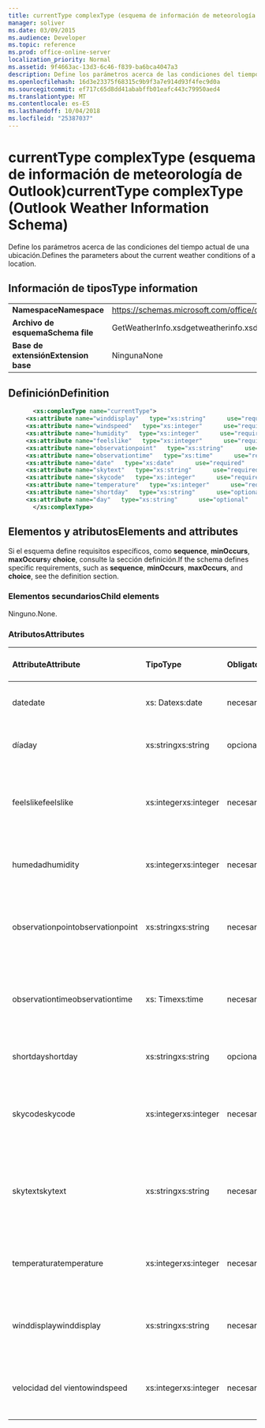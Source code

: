 ```yaml
---
title: currentType complexType (esquema de información de meteorología de Outlook)
manager: soliver
ms.date: 03/09/2015
ms.audience: Developer
ms.topic: reference
ms.prod: office-online-server
localization_priority: Normal
ms.assetid: 9f4663ac-13d3-6c46-f839-ba6bca4047a3
description: Define los parámetros acerca de las condiciones del tiempo actual de una ubicación.
ms.openlocfilehash: 16d3e23375f68315c9b9f3a7e914d93f4fec9d0a
ms.sourcegitcommit: ef717c65d8dd41ababffb01eafc443c79950aed4
ms.translationtype: MT
ms.contentlocale: es-ES
ms.lasthandoff: 10/04/2018
ms.locfileid: "25387037"
---
```

# <a name="currenttype-complextype-outlook-weather-information-schema"></a><span data-ttu-id="a2898-103">currentType complexType (esquema de información de meteorología de Outlook)</span><span class="sxs-lookup"><span data-stu-id="a2898-103">currentType complexType (Outlook Weather Information Schema)</span></span>

<span data-ttu-id="a2898-104">Define los parámetros acerca de las condiciones del tiempo actual de una ubicación.</span><span class="sxs-lookup"><span data-stu-id="a2898-104">Defines the parameters about the current weather conditions of a location.</span></span>
  
## <a name="type-information"></a><span data-ttu-id="a2898-105">Información de tipos</span><span class="sxs-lookup"><span data-stu-id="a2898-105">Type information</span></span>

|||
|:-----|:-----|
|<span data-ttu-id="a2898-106">**Namespace**</span><span class="sxs-lookup"><span data-stu-id="a2898-106">**Namespace**</span></span> <br/> |https://schemas.microsoft.com/office/outlook/15/getweatherinfo.xsd  <br/> |
|<span data-ttu-id="a2898-107">**Archivo de esquema**</span><span class="sxs-lookup"><span data-stu-id="a2898-107">**Schema file**</span></span> <br/> |<span data-ttu-id="a2898-108">GetWeatherInfo.xsd</span><span class="sxs-lookup"><span data-stu-id="a2898-108">getweatherinfo.xsd</span></span>  <br/> |
|<span data-ttu-id="a2898-109">**Base de extensión**</span><span class="sxs-lookup"><span data-stu-id="a2898-109">**Extension base**</span></span> <br/> |<span data-ttu-id="a2898-110">Ninguna</span><span class="sxs-lookup"><span data-stu-id="a2898-110">None</span></span>  <br/> |
   
## <a name="definition"></a><span data-ttu-id="a2898-111">Definición</span><span class="sxs-lookup"><span data-stu-id="a2898-111">Definition</span></span>

```XML
       <xs:complexType name="currentType">
     <xs:attribute name="winddisplay"   type="xs:string"      use="required"     />
     <xs:attribute name="windspeed"   type="xs:integer"      use="required"     />
     <xs:attribute name="humidity"   type="xs:integer"      use="required"     />
     <xs:attribute name="feelslike"   type="xs:integer"      use="required"     />
     <xs:attribute name="observationpoint"   type="xs:string"      use="required"     />
     <xs:attribute name="observationtime"   type="xs:time"      use="required"     />
     <xs:attribute name="date"   type="xs:date"      use="required"     />
     <xs:attribute name="skytext"   type="xs:string"      use="required"     />
     <xs:attribute name="skycode"   type="xs:integer"      use="required"     />
     <xs:attribute name="temperature"   type="xs:integer"      use="required"     />
     <xs:attribute name="shortday"   type="xs:string"      use="optional"     />
     <xs:attribute name="day"   type="xs:string"      use="optional"     />
       </xs:complexType>

```

## <a name="elements-and-attributes"></a><span data-ttu-id="a2898-112">Elementos y atributos</span><span class="sxs-lookup"><span data-stu-id="a2898-112">Elements and attributes</span></span>

<span data-ttu-id="a2898-113">Si el esquema define requisitos específicos, como **sequence**, **minOccurs**, **maxOccurs**y **choice**, consulte la sección definición.</span><span class="sxs-lookup"><span data-stu-id="a2898-113">If the schema defines specific requirements, such as **sequence**, **minOccurs**, **maxOccurs**, and **choice**, see the definition section.</span></span> 
  
### <a name="child-elements"></a><span data-ttu-id="a2898-114">Elementos secundarios</span><span class="sxs-lookup"><span data-stu-id="a2898-114">Child elements</span></span>

<span data-ttu-id="a2898-115">Ninguno.</span><span class="sxs-lookup"><span data-stu-id="a2898-115">None.</span></span>
  
### <a name="attributes"></a><span data-ttu-id="a2898-116">Atributos</span><span class="sxs-lookup"><span data-stu-id="a2898-116">Attributes</span></span>

|<span data-ttu-id="a2898-117">**Attribute**</span><span class="sxs-lookup"><span data-stu-id="a2898-117">**Attribute**</span></span>|<span data-ttu-id="a2898-118">**Tipo**</span><span class="sxs-lookup"><span data-stu-id="a2898-118">**Type**</span></span>|<span data-ttu-id="a2898-119">**Obligatorio**</span><span class="sxs-lookup"><span data-stu-id="a2898-119">**Required**</span></span>|<span data-ttu-id="a2898-120">**Descripción**</span><span class="sxs-lookup"><span data-stu-id="a2898-120">**Description**</span></span>|<span data-ttu-id="a2898-121">**Valores posibles**</span><span class="sxs-lookup"><span data-stu-id="a2898-121">**Possible values**</span></span>|
|:-----|:-----|:-----|:-----|:-----|
|<span data-ttu-id="a2898-122">date</span><span class="sxs-lookup"><span data-stu-id="a2898-122">date</span></span>  <br/> |<span data-ttu-id="a2898-123">xs: Date</span><span class="sxs-lookup"><span data-stu-id="a2898-123">xs:date</span></span>  <br/> |<span data-ttu-id="a2898-124">necesario</span><span class="sxs-lookup"><span data-stu-id="a2898-124">required</span></span>  <br/> |<span data-ttu-id="a2898-125">Especifica la fecha de hoy.</span><span class="sxs-lookup"><span data-stu-id="a2898-125">Specifies today's date.</span></span>  <br/> |<span data-ttu-id="a2898-126">Un valor de tipo de xs: Date</span><span class="sxs-lookup"><span data-stu-id="a2898-126">A value of the type xs:date</span></span>  <br/> |
|<span data-ttu-id="a2898-127">día</span><span class="sxs-lookup"><span data-stu-id="a2898-127">day</span></span>  <br/> |<span data-ttu-id="a2898-128">xs:string</span><span class="sxs-lookup"><span data-stu-id="a2898-128">xs:string</span></span>  <br/> |<span data-ttu-id="a2898-129">opcional</span><span class="sxs-lookup"><span data-stu-id="a2898-129">optional</span></span>  <br/> |<span data-ttu-id="a2898-130">Especifica un día para la previsión.</span><span class="sxs-lookup"><span data-stu-id="a2898-130">Specifies a day for the forecast.</span></span>  <br/> |<span data-ttu-id="a2898-131">Un valor del tipo xs: String</span><span class="sxs-lookup"><span data-stu-id="a2898-131">A value of the type xs:string</span></span>  <br/> |
|<span data-ttu-id="a2898-132">feelslike</span><span class="sxs-lookup"><span data-stu-id="a2898-132">feelslike</span></span>  <br/> |<span data-ttu-id="a2898-133">xs:integer</span><span class="sxs-lookup"><span data-stu-id="a2898-133">xs:integer</span></span>  <br/> |<span data-ttu-id="a2898-134">necesario</span><span class="sxs-lookup"><span data-stu-id="a2898-134">required</span></span>  <br/> |<span data-ttu-id="a2898-135">Especifica la temperatura de cómo se siente la meteorología actual como.</span><span class="sxs-lookup"><span data-stu-id="a2898-135">Specifies the temperature of how the current weather feels like.</span></span>  <br/> |<span data-ttu-id="a2898-136">Un valor del tipo xs: Integer</span><span class="sxs-lookup"><span data-stu-id="a2898-136">A value of the type xs:integer</span></span>  <br/> |
|<span data-ttu-id="a2898-137">humedad</span><span class="sxs-lookup"><span data-stu-id="a2898-137">humidity</span></span>  <br/> |<span data-ttu-id="a2898-138">xs:integer</span><span class="sxs-lookup"><span data-stu-id="a2898-138">xs:integer</span></span>  <br/> |<span data-ttu-id="a2898-139">necesario</span><span class="sxs-lookup"><span data-stu-id="a2898-139">required</span></span>  <br/> |<span data-ttu-id="a2898-140">Especifica el valor numérico humedad actual.</span><span class="sxs-lookup"><span data-stu-id="a2898-140">Specifies the current numerical humidity value.</span></span>  <br/> |<span data-ttu-id="a2898-141">Un valor del tipo xs: Integer</span><span class="sxs-lookup"><span data-stu-id="a2898-141">A value of the type xs:integer</span></span>  <br/> |
|<span data-ttu-id="a2898-142">observationpoint</span><span class="sxs-lookup"><span data-stu-id="a2898-142">observationpoint</span></span>  <br/> |<span data-ttu-id="a2898-143">xs:string</span><span class="sxs-lookup"><span data-stu-id="a2898-143">xs:string</span></span>  <br/> |<span data-ttu-id="a2898-144">necesario</span><span class="sxs-lookup"><span data-stu-id="a2898-144">required</span></span>  <br/> |<span data-ttu-id="a2898-145">Especifica dónde se observa la información meteorológica actual desde.</span><span class="sxs-lookup"><span data-stu-id="a2898-145">Specifies where the current weather information is observed from.</span></span>  <br/> |<span data-ttu-id="a2898-146">Un valor del tipo xs: String</span><span class="sxs-lookup"><span data-stu-id="a2898-146">A value of the type xs:string</span></span>  <br/> |
|<span data-ttu-id="a2898-147">observationtime</span><span class="sxs-lookup"><span data-stu-id="a2898-147">observationtime</span></span>  <br/> |<span data-ttu-id="a2898-148">xs: Time</span><span class="sxs-lookup"><span data-stu-id="a2898-148">xs:time</span></span>  <br/> |<span data-ttu-id="a2898-149">necesario</span><span class="sxs-lookup"><span data-stu-id="a2898-149">required</span></span>  <br/> |<span data-ttu-id="a2898-150">Especifica cuándo se observa la información meteorológica actual en.</span><span class="sxs-lookup"><span data-stu-id="a2898-150">Specifies when the current weather information is observed at.</span></span>  <br/> |<span data-ttu-id="a2898-151">Un valor del tipo de xs: Time</span><span class="sxs-lookup"><span data-stu-id="a2898-151">A value of the type xs:time</span></span>  <br/> |
|<span data-ttu-id="a2898-152">shortday</span><span class="sxs-lookup"><span data-stu-id="a2898-152">shortday</span></span>  <br/> |<span data-ttu-id="a2898-153">xs:string</span><span class="sxs-lookup"><span data-stu-id="a2898-153">xs:string</span></span>  <br/> |<span data-ttu-id="a2898-154">opcional</span><span class="sxs-lookup"><span data-stu-id="a2898-154">optional</span></span>  <br/> |<span data-ttu-id="a2898-155">Especifica un día de forma abreviada.</span><span class="sxs-lookup"><span data-stu-id="a2898-155">Specifies a day in abbreviated form.</span></span>  <br/> |<span data-ttu-id="a2898-156">Un valor del tipo xs: String</span><span class="sxs-lookup"><span data-stu-id="a2898-156">A value of the type xs:string</span></span>  <br/> |
|<span data-ttu-id="a2898-157">skycode</span><span class="sxs-lookup"><span data-stu-id="a2898-157">skycode</span></span>  <br/> |<span data-ttu-id="a2898-158">xs:integer</span><span class="sxs-lookup"><span data-stu-id="a2898-158">xs:integer</span></span>  <br/> |<span data-ttu-id="a2898-159">necesario</span><span class="sxs-lookup"><span data-stu-id="a2898-159">required</span></span>  <br/> |<span data-ttu-id="a2898-160">Especifica un código de número entero para las condiciones del tiempo actual.</span><span class="sxs-lookup"><span data-stu-id="a2898-160">Specifies an integer code for the current weather conditions.</span></span>  <br/> |<span data-ttu-id="a2898-161">Un valor del tipo xs: Integer</span><span class="sxs-lookup"><span data-stu-id="a2898-161">A value of the type xs:integer</span></span>  <br/> |
|<span data-ttu-id="a2898-162">skytext</span><span class="sxs-lookup"><span data-stu-id="a2898-162">skytext</span></span>  <br/> |<span data-ttu-id="a2898-163">xs:string</span><span class="sxs-lookup"><span data-stu-id="a2898-163">xs:string</span></span>  <br/> |<span data-ttu-id="a2898-164">necesario</span><span class="sxs-lookup"><span data-stu-id="a2898-164">required</span></span>  <br/> |<span data-ttu-id="a2898-165">Especifica las palabras de uno o dos que describa las condiciones de tiempo actual.</span><span class="sxs-lookup"><span data-stu-id="a2898-165">Specifies one to two words describing current weather conditions.</span></span>  <br/> |<span data-ttu-id="a2898-166">Un valor del tipo xs: String</span><span class="sxs-lookup"><span data-stu-id="a2898-166">A value of the type xs:string</span></span>  <br/> |
|<span data-ttu-id="a2898-167">temperatura</span><span class="sxs-lookup"><span data-stu-id="a2898-167">temperature</span></span>  <br/> |<span data-ttu-id="a2898-168">xs:integer</span><span class="sxs-lookup"><span data-stu-id="a2898-168">xs:integer</span></span>  <br/> |<span data-ttu-id="a2898-169">necesario</span><span class="sxs-lookup"><span data-stu-id="a2898-169">required</span></span>  <br/> |<span data-ttu-id="a2898-170">Especifica la temperatura de la ubicación actual.</span><span class="sxs-lookup"><span data-stu-id="a2898-170">Specifies the current temperature of the location.</span></span>  <br/> |<span data-ttu-id="a2898-171">Un valor del tipo xs: Integer</span><span class="sxs-lookup"><span data-stu-id="a2898-171">A value of the type xs:integer</span></span>  <br/> |
|<span data-ttu-id="a2898-172">winddisplay</span><span class="sxs-lookup"><span data-stu-id="a2898-172">winddisplay</span></span>  <br/> |<span data-ttu-id="a2898-173">xs:string</span><span class="sxs-lookup"><span data-stu-id="a2898-173">xs:string</span></span>  <br/> |<span data-ttu-id="a2898-174">necesario</span><span class="sxs-lookup"><span data-stu-id="a2898-174">required</span></span>  <br/> |<span data-ttu-id="a2898-175">Una cadena que describe las condiciones de aire actual.</span><span class="sxs-lookup"><span data-stu-id="a2898-175">A string that describes the current wind conditions.</span></span>  <br/> |<span data-ttu-id="a2898-176">Un valor del tipo xs: String</span><span class="sxs-lookup"><span data-stu-id="a2898-176">A value of the type xs:string</span></span>  <br/> |
|<span data-ttu-id="a2898-177">velocidad del viento</span><span class="sxs-lookup"><span data-stu-id="a2898-177">windspeed</span></span>  <br/> |<span data-ttu-id="a2898-178">xs:integer</span><span class="sxs-lookup"><span data-stu-id="a2898-178">xs:integer</span></span>  <br/> |<span data-ttu-id="a2898-179">necesario</span><span class="sxs-lookup"><span data-stu-id="a2898-179">required</span></span>  <br/> |<span data-ttu-id="a2898-180">Especifica el valor actual de la velocidad de aire numéricos.</span><span class="sxs-lookup"><span data-stu-id="a2898-180">Specifies the current numerical wind speed value.</span></span>  <br/> |<span data-ttu-id="a2898-181">Un valor del tipo xs: Integer</span><span class="sxs-lookup"><span data-stu-id="a2898-181">A value of the type xs:integer</span></span>  <br/> |
   

